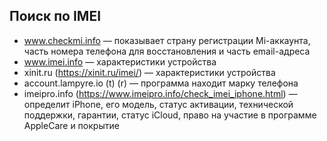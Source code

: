 ## Поиск по IMEI

* www.checkmi.info — показывает страну регистрации Mi-аккаунта, часть номера телефона для восстановления и часть email-адреса
*  www.imei.info — характеристики устройства
*  xinit.ru (https://xinit.ru/imei/) — характеристики устройства
*  account.lampyre.io (t) (r) — программа находит марку телефона
*  imeipro.info (https://www.imeipro.info/check_imei_iphone.html) — определит iPhone, его модель, статус активации, технической поддержки, гарантии, статус iCloud, право на участие в программе AppleCare и покрытие
